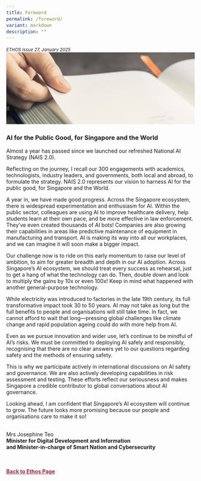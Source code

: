 ```yaml
---
title: Foreword
permalink: /foreword/
variant: markdown
description: ""
---
```

<style>

.back a
{
	color: #9f2943;
	font-weight: bold;
}

#banner img
{
	width:100%;
}
	
.author
{
border-bottom: 1px solid black;
margin-top:40px;
padding-bottom:30px;
border-top: 1px solid black;	

}

.author p {
	font-size: 0.9em;
	line-height:24px !important;
	}	

.break
{
   border-top: 1px solid  black;
   border-bottom: 1px solid black;
	 padding:20px;
	text-align:center;
	margin-top:50px;
}
	
.break1
{
font-family: Georgia;
	font-size:20px;
	font-style: italic;
	font-weight: bold;
}

.boxheader {
	color: white !important;
	}	

.containerbox {
	background-color: #B7C9E2;
	border-radius: 10px;
	padding: 5%;
	
	}	

li {
	font-size: 0.9em !important;
	
	}	

</style>

<em><small>ETHOS Issue 27, January 2025</small></em>
<img src="/images/Landing_Banner_Images/banner_preface_foreword.jpg">
  
<h3>AI for the Public Good, for Singapore and the World</h3>

<p>Almost a year has passed since we launched our refreshed National AI
Strategy (NAIS 2.0).</p>

<p>Reflecting on the journey, I recall our 300 engagements with academics,
technologists, industry leaders, and governments, both local and abroad,
to formulate the strategy. NAIS 2.0 represents our vision to harness AI
for the public good, for Singapore and the World.</p>

<p>A year in, we have made good progress. Across the Singapore ecosystem,
there is widespread experimentation and enthusiasm for AI. Within the
public sector, colleagues are using AI to improve healthcare delivery,
help students learn at their own pace, and be more effective in law
enforcement. They’ve even created thousands of AI bots! Companies
are also growing their capabilities in areas like predictive maintenance
of equipment in manufacturing and transport. AI is making its way into all
our workplaces, and we can imagine it will soon make a bigger impact.</p>  
  
<p>Our challenge now is to ride on this early momentum to raise our level of
ambition, to aim for greater breadth and depth in our AI adoption. Across
Singapore’s AI ecosystem, we should treat every success as rehearsal, just
to get a hang of what the technology can do. Then, double down and look to
multiply the gains by 10x or even 100x! Keep in mind what happened with another
general-purpose technology.</p>  
  
<p>While electricity was introduced to factories in the late 19th century, its full transformative impact took 30 to 50 years. AI may not take as long but the
full benefits to people and organisations will still take time. In fact, we cannot afford to wait that long—pressing global challenges like climate change
and rapid population ageing could do with more help from AI.</p>  
  
<p>Even as we pursue innovation and wider use, let’s continue to be mindful of AI’s risks. We must be committed to deploying AI safely and responsibly, recognising that there are no clear answers yet to our questions regarding safety and the methods of ensuring safety.</p>  
  
<p>This is why we participate actively in international discussions on AI
safety and governance. We are also actively developing capabilities in risk
assessment and testing. These efforts reflect our seriousness and makes
Singapore a credible contributor to global conversations about AI
governance.</p>  
  
<p>Looking ahead, I am confident that Singapore’s AI ecosystem will continue
to grow. The future looks more promising because our people and organisations
care to make it so!</p>  
  
  
<br>Mrs Josephine Teo<br>
<strong>Minister for Digital Development and Information</strong><br>
<strong>and Minister-in-charge of Smart Nation and Cybersecurity</strong>





<br>
<br>	
<div class="back">
<a href="/ethos/">Back to Ethos Page</a>	
</div>